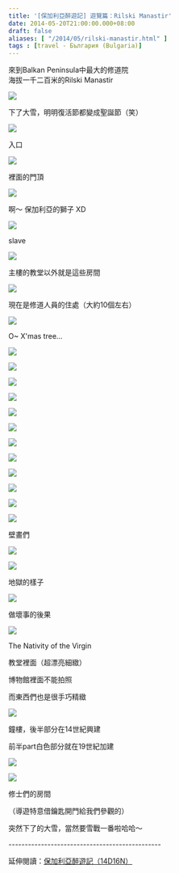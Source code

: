 ```yaml
---
title: '[保加利亞醉遊記] 遊覽篇：Rilski Manastir'
date: 2014-05-20T21:00:00.000+08:00
draft: false
aliases: [ "/2014/05/rilski-manastir.html" ]
tags : [travel - България (Bulgaria)]
---
```


來到Balkan Peninsula中最大的修道院  
海拔一千二百米的Rilski Manastir

[![](https://4.bp.blogspot.com/-snCDbPQXgVM/XDNQZwt7VAI/AAAAAAAAE6o/IlhTnHqObC45W_GEoW2pULngMPWBrhtJACLcBGAs/s640/44.jpg)](https://4.bp.blogspot.com/-snCDbPQXgVM/XDNQZwt7VAI/AAAAAAAAE6o/IlhTnHqObC45W_GEoW2pULngMPWBrhtJACLcBGAs/s1600/44.jpg)

下了大雪，明明復活節都變成聖誕節（笑）

[![](https://3.bp.blogspot.com/-jLEYMwCn57I/XDNQe8POmjI/AAAAAAAAE60/-7FMn8WPiqIrgGz-Yjs-R2vm6xOKwc8CgCLcBGAs/s640/45.jpg)](https://3.bp.blogspot.com/-jLEYMwCn57I/XDNQe8POmjI/AAAAAAAAE60/-7FMn8WPiqIrgGz-Yjs-R2vm6xOKwc8CgCLcBGAs/s1600/45.jpg)

入口  

[![](https://1.bp.blogspot.com/-k3jK-4DauHY/XDNQjoFu2dI/AAAAAAAAE64/lMeJ8Ej_n3MU5flNcoJxhOuVdcU-ggl5QCLcBGAs/s640/46.jpg)](https://1.bp.blogspot.com/-k3jK-4DauHY/XDNQjoFu2dI/AAAAAAAAE64/lMeJ8Ej_n3MU5flNcoJxhOuVdcU-ggl5QCLcBGAs/s1600/46.jpg)

裡面的門頂

[![](https://1.bp.blogspot.com/-J6iEfzic-dQ/XDNQphbyOFI/AAAAAAAAE7A/64GusQaOChYDNDmTM-BMaS5tN_DGEeD5QCLcBGAs/s640/47.jpg)](https://1.bp.blogspot.com/-J6iEfzic-dQ/XDNQphbyOFI/AAAAAAAAE7A/64GusQaOChYDNDmTM-BMaS5tN_DGEeD5QCLcBGAs/s1600/47.jpg)

啊～ 保加利亞的獅子 XD

[![](https://4.bp.blogspot.com/--fMJ9ulbi48/XDNQvDsG9TI/AAAAAAAAE7I/kq-BUdWomF84xa7S-Jn3r2gi9eyAeNGTQCLcBGAs/s640/48.jpg)](https://4.bp.blogspot.com/--fMJ9ulbi48/XDNQvDsG9TI/AAAAAAAAE7I/kq-BUdWomF84xa7S-Jn3r2gi9eyAeNGTQCLcBGAs/s1600/48.jpg)

slave

[![](https://2.bp.blogspot.com/-uvIW9Vhio8w/XDNQ0TgsgkI/AAAAAAAAE7M/QDJGEQPLNtwZpZ4WCO7EOmj2HEXIZQ2eACLcBGAs/s640/49.jpg)](https://2.bp.blogspot.com/-uvIW9Vhio8w/XDNQ0TgsgkI/AAAAAAAAE7M/QDJGEQPLNtwZpZ4WCO7EOmj2HEXIZQ2eACLcBGAs/s1600/49.jpg)

主樓的教堂以外就是這些房間

[![](https://3.bp.blogspot.com/-pvcRR7EOjSw/XDNQ4nL3r9I/AAAAAAAAE7Q/Ic_SR7yAddkz6aCpaU6WcSdtCiKqNWyEACLcBGAs/s640/50.jpg)](https://3.bp.blogspot.com/-pvcRR7EOjSw/XDNQ4nL3r9I/AAAAAAAAE7Q/Ic_SR7yAddkz6aCpaU6WcSdtCiKqNWyEACLcBGAs/s1600/50.jpg)

現在是修道人員的住處（大約10個左右）

[![](https://2.bp.blogspot.com/-cQD1wHqSiGs/XDNQ9DkXPFI/AAAAAAAAE7Y/QT8zpUAEn4It6Xj9ORBbeAZJE5HZFmUbACLcBGAs/s640/51.jpg)](https://2.bp.blogspot.com/-cQD1wHqSiGs/XDNQ9DkXPFI/AAAAAAAAE7Y/QT8zpUAEn4It6Xj9ORBbeAZJE5HZFmUbACLcBGAs/s1600/51.jpg)

O~ X'mas tree...

[![](https://4.bp.blogspot.com/-yYCOsYHzUyo/XDNRDwH-T4I/AAAAAAAAE7c/gpb7O-VP4cQRWRJkSjyDx6Vak7JO4vDWQCLcBGAs/s640/52.jpg)](https://4.bp.blogspot.com/-yYCOsYHzUyo/XDNRDwH-T4I/AAAAAAAAE7c/gpb7O-VP4cQRWRJkSjyDx6Vak7JO4vDWQCLcBGAs/s1600/52.jpg)

  
  

[![](https://4.bp.blogspot.com/-uYIz-5lCsxA/XDNRI_QtLVI/AAAAAAAAE7o/JhdOjciFO8gP0doIw0MzbURGZ_VY6XHcACLcBGAs/s640/53.jpg)](https://4.bp.blogspot.com/-uYIz-5lCsxA/XDNRI_QtLVI/AAAAAAAAE7o/JhdOjciFO8gP0doIw0MzbURGZ_VY6XHcACLcBGAs/s1600/53.jpg)

  
  

[![](https://3.bp.blogspot.com/-ShB0R3v8Y5E/XDNRNrpqMnI/AAAAAAAAE7s/2RB4EmueNUU-FkptLWMOSDstS61WJVU3ACLcBGAs/s640/54.jpg)](https://3.bp.blogspot.com/-ShB0R3v8Y5E/XDNRNrpqMnI/AAAAAAAAE7s/2RB4EmueNUU-FkptLWMOSDstS61WJVU3ACLcBGAs/s1600/54.jpg)

  
  

[![](https://4.bp.blogspot.com/-MRH-u8ikoT8/XDNRXWmsjJI/AAAAAAAAE70/VOX3GrywYoEH9gzOvvRcjBQWcTOEO8V3gCLcBGAs/s640/55.jpg)](https://4.bp.blogspot.com/-MRH-u8ikoT8/XDNRXWmsjJI/AAAAAAAAE70/VOX3GrywYoEH9gzOvvRcjBQWcTOEO8V3gCLcBGAs/s1600/55.jpg)

  
  

[![](https://4.bp.blogspot.com/-4FekQt1pfNo/XDNRcx6ULPI/AAAAAAAAE78/FPzF8exTbbAcNa3-GUSUZ8XuItqvUgRGwCLcBGAs/s640/56.jpg)](https://4.bp.blogspot.com/-4FekQt1pfNo/XDNRcx6ULPI/AAAAAAAAE78/FPzF8exTbbAcNa3-GUSUZ8XuItqvUgRGwCLcBGAs/s1600/56.jpg)

  
  

[![](https://2.bp.blogspot.com/-3YNWJLEg1nk/XDNRhl0yP5I/AAAAAAAAE8E/EnBOcwg1Y-4YDReBJVD9jYc-YI_ntPk5gCLcBGAs/s640/57.jpg)](https://2.bp.blogspot.com/-3YNWJLEg1nk/XDNRhl0yP5I/AAAAAAAAE8E/EnBOcwg1Y-4YDReBJVD9jYc-YI_ntPk5gCLcBGAs/s1600/57.jpg)

  
  

[![](https://4.bp.blogspot.com/-6mm81Qr-KgA/XDNRmkESvkI/AAAAAAAAE8I/QmmkeNF_1ZoNgYLzSd0x8VPd8ZoRdULiQCLcBGAs/s640/58.jpg)](https://4.bp.blogspot.com/-6mm81Qr-KgA/XDNRmkESvkI/AAAAAAAAE8I/QmmkeNF_1ZoNgYLzSd0x8VPd8ZoRdULiQCLcBGAs/s1600/58.jpg)

  
  

[![](https://4.bp.blogspot.com/-Pt5zh30bIr0/XDNRr5S3feI/AAAAAAAAE8M/LPhEHXCK8vAK4psG-X3WnCO1zEUtejeVACLcBGAs/s640/59.jpg)](https://4.bp.blogspot.com/-Pt5zh30bIr0/XDNRr5S3feI/AAAAAAAAE8M/LPhEHXCK8vAK4psG-X3WnCO1zEUtejeVACLcBGAs/s1600/59.jpg)

  
  

[![](https://4.bp.blogspot.com/-mOEsFCnkvB4/XDNRwtM-MtI/AAAAAAAAE8U/nmH7qzsHw1kniP-Ds3XJmiZMNfY4AeqZACLcBGAs/s640/60.jpg)](https://4.bp.blogspot.com/-mOEsFCnkvB4/XDNRwtM-MtI/AAAAAAAAE8U/nmH7qzsHw1kniP-Ds3XJmiZMNfY4AeqZACLcBGAs/s1600/60.jpg)

  
  

[![](https://1.bp.blogspot.com/-mo47TARxdgg/XDNR1hRY1QI/AAAAAAAAE8c/DUX20X5i9Q0WQ88CHv1BOp1d7zYJZdJoQCLcBGAs/s640/61.jpg)](https://1.bp.blogspot.com/-mo47TARxdgg/XDNR1hRY1QI/AAAAAAAAE8c/DUX20X5i9Q0WQ88CHv1BOp1d7zYJZdJoQCLcBGAs/s1600/61.jpg)

  
  

[![](https://1.bp.blogspot.com/-mhLqpucJ8m0/XDNR7TsJTaI/AAAAAAAAE8k/Fmy3OkFyOBwg6vA5tFHboAIEiC9nNkTzQCLcBGAs/s640/62.jpg)](https://1.bp.blogspot.com/-mhLqpucJ8m0/XDNR7TsJTaI/AAAAAAAAE8k/Fmy3OkFyOBwg6vA5tFHboAIEiC9nNkTzQCLcBGAs/s1600/62.jpg)

  
  

[![](https://3.bp.blogspot.com/-IRlliZn5jQU/XDNR_xxz5eI/AAAAAAAAE8s/20qvrp58Jo0G71lKh6lMAAyfOeybP2XnwCLcBGAs/s640/63.jpg)](https://3.bp.blogspot.com/-IRlliZn5jQU/XDNR_xxz5eI/AAAAAAAAE8s/20qvrp58Jo0G71lKh6lMAAyfOeybP2XnwCLcBGAs/s1600/63.jpg)

壁畫們

[![](https://4.bp.blogspot.com/-0ntUDAgtX2Q/XDNSFsZUi1I/AAAAAAAAE80/4993p4ETSo8u7WK87adphLV9ycSPoa7wACLcBGAs/s640/64.jpg)](https://4.bp.blogspot.com/-0ntUDAgtX2Q/XDNSFsZUi1I/AAAAAAAAE80/4993p4ETSo8u7WK87adphLV9ycSPoa7wACLcBGAs/s1600/64.jpg)

  
  

[![](https://3.bp.blogspot.com/-lAZOEZquJpI/XDNSK3ePU0I/AAAAAAAAE88/OWMFcj3RHSULO1fb0aln1bqKpgXc-2prwCLcBGAs/s640/65.jpg)](https://3.bp.blogspot.com/-lAZOEZquJpI/XDNSK3ePU0I/AAAAAAAAE88/OWMFcj3RHSULO1fb0aln1bqKpgXc-2prwCLcBGAs/s1600/65.jpg)

地獄的樣子

[![](https://3.bp.blogspot.com/-Kv82J1psKV8/XDNSQf3Fr2I/AAAAAAAAE9I/Y19AIKmQsrs_Dm6pC2ew8hx8oDs9Y16awCLcBGAs/s640/66.jpg)](https://3.bp.blogspot.com/-Kv82J1psKV8/XDNSQf3Fr2I/AAAAAAAAE9I/Y19AIKmQsrs_Dm6pC2ew8hx8oDs9Y16awCLcBGAs/s1600/66.jpg)

做壞事的後果

[![](https://1.bp.blogspot.com/-sjrlGUb2FzQ/XDNSVsVBt7I/AAAAAAAAE9Q/ea0iwgV7G-U0lTbayoNiZHiuYwsShBCzQCLcBGAs/s640/67.jpg)](https://1.bp.blogspot.com/-sjrlGUb2FzQ/XDNSVsVBt7I/AAAAAAAAE9Q/ea0iwgV7G-U0lTbayoNiZHiuYwsShBCzQCLcBGAs/s1600/67.jpg)

The Nativity of the Virgin

教堂裡面（超漂亮細緻）

  
博物館裡面不能拍照

而東西們也是很手巧精緻

[![](https://1.bp.blogspot.com/-fdMYc_xpnc4/XDNSa0jDkwI/AAAAAAAAE9Y/cREuDbs1znke8dKgeHIzKMOAorDCXIYLQCLcBGAs/s640/68.jpg)](https://1.bp.blogspot.com/-fdMYc_xpnc4/XDNSa0jDkwI/AAAAAAAAE9Y/cREuDbs1znke8dKgeHIzKMOAorDCXIYLQCLcBGAs/s1600/68.jpg)

鐘樓，後半部分在14世紀興建

前半part白色部分就在19世紀加建

[![](https://3.bp.blogspot.com/-ygrnCam6rYk/XDNShba5ErI/AAAAAAAAE9c/Khog017J6nIqmn-TKjMqRzFuI_yyilnnACLcBGAs/s640/69.jpg)](https://3.bp.blogspot.com/-ygrnCam6rYk/XDNShba5ErI/AAAAAAAAE9c/Khog017J6nIqmn-TKjMqRzFuI_yyilnnACLcBGAs/s1600/69.jpg)

  
  

[![](https://2.bp.blogspot.com/-Apj-yHQqWhg/XDNSmTKmw8I/AAAAAAAAE9k/pFBEZldPoroxPxuvS9IY0EBEP8jJ2P75ACLcBGAs/s640/70.jpg)](https://2.bp.blogspot.com/-Apj-yHQqWhg/XDNSmTKmw8I/AAAAAAAAE9k/pFBEZldPoroxPxuvS9IY0EBEP8jJ2P75ACLcBGAs/s1600/70.jpg)

修士們的房間

（導遊特意借鑰匙開門給我們參觀的）

  
突然下了的大雪，當然要雪戰一番啦哈哈～  
  
\-----------------------------------------------  
  
延伸閱讀：[保加利亞醉遊記（14D16N）](http://www.hidie.net/2014/06/14d16n.html)
